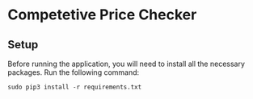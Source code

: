 # Competetive Price Checker
## Setup
Before running the application, you will need to install all the necessary packages. Run the following command:
```
sudo pip3 install -r requirements.txt
 ```